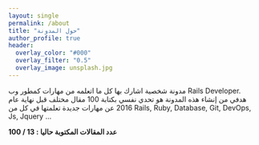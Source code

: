 ```yaml
---
layout: single
permalink: /about
title: "حول المدونة"
author_profile: true
header:
  overlay_color: "#000"
  overlay_filter: "0.5"
  overlay_image: unsplash.jpg
---
```


مدونة شخصية اشارك بها كل ما اتعلمه من مهارات كمطور وب Rails Developer.  
هدفي من إنشاء هذه المدونة هو تحدي نفسي بكتابة 100  مقال مختلف قبل نهاية عام 2016 عن مهارات جديدة تعلمتها في كل من  Rails, Ruby, Database, Git, DevOps, Js, Jquery ...  


**عدد المقالات المكتوبة حاليا : 13 / 100**